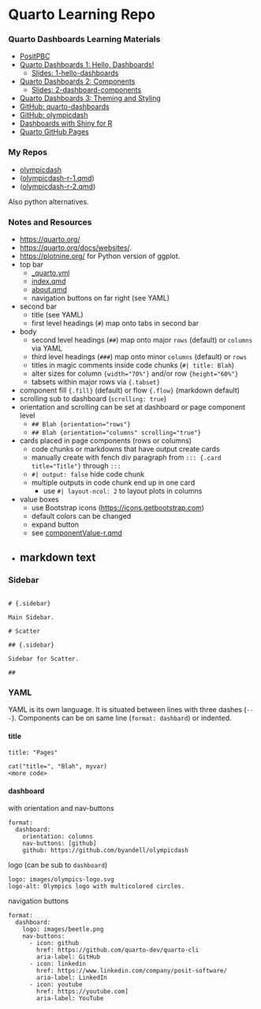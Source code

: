 # Quarto Learning Repo

### Quarto Dashboards Learning Materials

- [PositPBC](https://www.youtube.com/@PositPBC)
- [Quarto Dashboards 1: Hello, Dashboards!](https://www.youtube.com/watch?v=HW7QbqI4fH0)
  - [Slides: 1-hello-dashboards](https://mine.quarto.pub/quarto-dashboards/1-hello-dashboards)
- [Quarto Dashboards 2: Components](https://www.youtube.com/watch?v=KdsQgwaY950)
  - [Slides: 2-dashboard-components](https:///mine.quarto.pub/quarto-dashboards/2-dashboard-components)
- [Quarto Dashboards 3: Theming and Styling](https://www.youtube.com/watch?v=NigWSB-jG4Y)
- [GitHub: quarto-dashboards](https://github.com/mine-cetinkaya-rundel/quarto-dashboards)
- [GitHub: olympicdash](https://github.com/mine-cetinkaya-rundel/olympicdash)
- [Dashboards with Shiny for R](https://quarto.org/docs/dashboards/interactivity/shiny-r.html)
- [Quarto GitHub Pages](https://quarto.org/docs/publishing/github-pages.html)
### My Repos

- [olympicdash](https://github.com/byandell/olympicdash)
- ([olympicdash-r-1.qmd](https://github.com/byandell/olympicdash/blob/main/olympicdash-r-1.qmd))
- ([olympicdash-r-2.qmd](https://github.com/byandell/olympicdash/blob/main/olympicdash-r-2.qmd))

Also python alternatives.

### Notes and Resources

- <https://quarto.org/>
- <https://quarto.org/docs/websites/>.
- <https://plotnine.org/> for Python version of ggplot.
- top bar
  - [_quarto.yml](https://github.com/byandell/quarto/blob/main/_quarto.yml)
  - [index.qmd](https://github.com/byandell/quarto/blob/main/index.qmd)
  - [about.qmd](https://github.com/byandell/quarto/blob/main/about.qmd)
  - navigation buttons on far right (see YAML)
- second bar
  - title (see YAML)
  - first level headings (`#`) map onto tabs in second bar
- body
  - second level headings (`##`) map onto major `rows` (default) or `columns` via YAML
  - third level headings (`###`) map onto minor `columns` (default) or `rows`
  - titles in magic comments inside code chunks (`#| title: Blah`)
  - alter sizes for column `{width="70%"}` and/or row `{height="60%"}`
  - tabsets within major rows via `{.tabset}`
- component fill `{.fill}` (default) or flow `{.flow}` (markdown default)
- scrolling sub to dashboard (`scrolling: true`)
- orientation and scrolling can be set at dashboard or page component level
  - `## Blah {orientation="rows"}`
  - `## Blah {orientation="columns" scrolling="true"}`
- cards placed in page components (rows or columns)
  - code chunks or markdowns that have output create cards
  - manually create with fench div paragraph from `::: {.card title="Title"}` through `:::`
  - `#| output: false` hide code chunk
  - multiple outputs in code chunk end up in one card
    - use `#| layout-ncol: 2` to layout plots in columns
- value boxes
  - use Bootstrap icons (<https://icons.getbootstrap.com>)
  - default colors can be changed
  - expand button
  - see [componentValue-r.qmd](https://github.com/byandell/quarto/blob/main/componentValue-r.qmd)
- markdown text
  - 
### Sidebar

```

# {.sidebar}

Main Sidebar.

# Scatter

## {.sidebar}

Sidebar for Scatter.

##
```

### YAML

YAML is its own language.
It is situated between lines with three dashes (`---`).
Components can be on same line (`format: dashbard`) or indented.

#### title

```
title: "Pages"
```

```
cat("title=", "Blah", myvar)
<more code>
```

#### dashboard

with orientation and nav-buttons

```
format:
  dashboard:
    orientation: columns
    nav-buttons: [github]
    github: https://github.com/byandell/olympicdash
```

logo (can be sub to `dashboard`)

```
logo: images/olympics-logo.svg
logo-alt: Olympics logo with multicolored circles.
```

navigation buttons

```
format:
  dashboard:
    logo: images/beetle.png
    nav-buttons:
      - icon: github
        href: https://github.com/quarto-dev/quarto-cli
        aria-label: GitHub
      - icon: linkedin
        href: https://www.linkedin.com/company/posit-software/
        aria-label: LinkedIn
      - icon: youtube
        href: https://youtube.com]
        aria-label: YouTube

```
